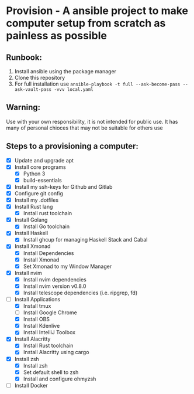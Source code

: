 # Provision - A ansible project to make computer setup from scratch as painless as possible

## Runbook:

1. Install ansible using the package manager
3. Clone this repository
2. For full installation use `ansible-playbook -t full --ask-become-pass --ask-vault-pass -vvv local.yaml`

## Warning:

Use with your own responsibility, it is not intended for public use. It has many of personal chioces that may not be suitable for others use

## Steps to a provisioning a computer:

- [x] Update and upgrade apt
- [x] Install core programs
  - [x] Python 3
  - [x] build-essentials
- [x] Install my ssh-keys for Github and Gitlab
- [x] Configure git config
- [x] Install my .dotfiles
- [x] Install Rust lang
  - [x] Install rust toolchain
- [x] Install Golang
  - [x] Install Go toolchain
- [x] Install Haskell
  - [x] Install ghcup for managing Haskell Stack and Cabal
- [x] Install Xmonad
  - [x] Install Dependencies
  - [x] Install Xmonad
  - [x] Set Xmonad to my Window Manager
- [x] Install nvim
  - [x] Install nvim dependencies
  - [x] Install nvim version v0.8.0
  - [x] Install telescope dependencies (i.e. ripgrep, fd)
- [ ] Install Applications
  - [x] Install tmux
  - [ ] Install Google Chrome
  - [x] Install OBS
  - [x] Install Kdenlive
  - [x] Install IntelliJ Toolbox
- [x] Install Alacritty
  - [x] Install Rust toolchain
  - [x] Install Alacritty using cargo
- [x] Install zsh
  - [x] Install zsh
  - [x] Set default shell to zsh
  - [x] Install and configure ohmyzsh
- [ ] Install Docker
